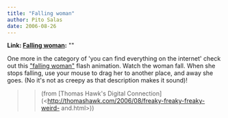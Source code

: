 ```yaml
---
title: "Falling woman"
author: Pito Salas
date: 2006-08-26
---
```


**Link: [Falling woman](None):** ""

One more in the category of 'you can find everything on the internet' check
out this ["falling woman"](<http://xoxma.com.ua/img/flash/00001.swf>) flash
animation. Watch the woman fall. When she stops falling, use your mouse to
drag her to another place, and away she goes. (No it's not as creepy as that
description makes it sound)!

>>

>> (from [Thomas Hawk's Digital
Connection](<http://thomashawk.com/2006/08/freaky-freaky-freaky-weird-
and.html>))


